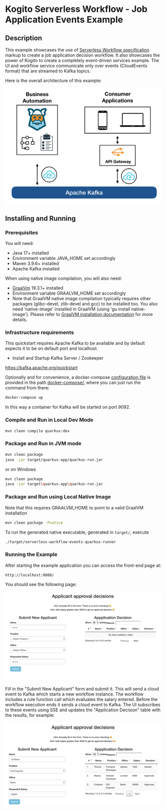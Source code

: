 # Kogito Serverless Workflow - Job Application Events Example

## Description

This example showcases the use of [Serverless Workflow specification](https://github.com/cncf/wg-serverless/tree/main/workflow/spec) 
markup to create a job application decision workflow.
It also showcases the power of Kogito to create a completely event-driven services example.
The UI and workflow service communicate only over events (CloudEvents format) that are streamed
to Kafka topics.

Here is the overall architecture of this example:

<p align="center">
<img src="img/example-architecture.png" alt="Example Architecture"/>
</p>

## Installing and Running

### Prerequisites
 
You will need:
  - Java 17+ installed
  - Environment variable JAVA_HOME set accordingly
  - Maven 3.9.6+ installed
  - Apache Kafka installed

When using native image compilation, you will also need: 
  - [GraalVm](https://www.graalvm.org/downloads/) 19.3.1+ installed
  - Environment variable GRAALVM_HOME set accordingly
  - Note that GraalVM native image compilation typically requires other packages (glibc-devel, zlib-devel and gcc) to be installed too.  You also need 'native-image' installed in GraalVM (using 'gu install native-image'). Please refer to [GraalVM installation documentation](https://www.graalvm.org/docs/reference-manual/aot-compilation/#prerequisites) for more details.

### Infrastructure requirements

This quickstart requires Apache Kafka to be available and by default expects it to be on default port and localhost.

* Install and Startup Kafka Server / Zookeeper

https://kafka.apache.org/quickstart

Optionally and for convenience, a docker-compose [configuration file](docker-compose/docker-compose.yml) is
provided in the path [docker-compose/](docker-compose/), where you can just run the command from there:

```sh
docker-compose up
```  

In this way a container for Kafka will be started on port 9092.

### Compile and Run in Local Dev Mode

```sh
mvn clean compile quarkus:dev
```

### Package and Run in JVM mode

```sh
mvn clean package 
java -jar target/quarkus-app/quarkus-run.jar
```

or on Windows

```sh
mvn clean package
java -jar target\quarkus-app\quarkus-run.jar
```

### Package and Run using Local Native Image
Note that this requires GRAALVM_HOME to point to a valid GraalVM installation

```sh
mvn clean package -Pnative
```
  
To run the generated native executable, generated in `target/`, execute

```sh
./target/serverless-workflow-events-quarkus-runner
```

### Running the Example

After starting the example application you can access the front-end page at:

```text
http://localhost:8080/
```

You should see the following page:

<p align="center">
<img src="img/sw-example1.png" alt="Example1"/>
</p>

Fill in the "Submit New Applicant" form and submit it. This will send a cloud event
to Kafka which starts a new workflow instance. The workflow includes a rule function call
which evaluates the salary entered. Before the workflow execution ends
it sends a cloud event to Kafka. The UI subscribes to these events using SSE and 
updates the "Application Decision" table with the results, for example:

<p align="center">
<img src="img/sw-example2.png" alt="Example2"/>
</p>
